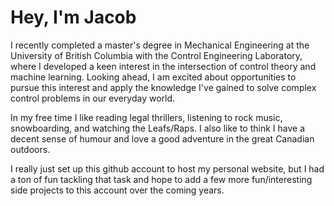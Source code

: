 # Hey, I'm Jacob

I recently completed a master's degree in Mechanical Engineering at the University of British Columbia with the Control Engineering Laboratory, where I developed a keen interest in the intersection of control theory and machine learning. Looking ahead, I am excited about opportunities to pursue this interest and apply the knowledge I've gained to solve complex control problems in our everyday world.

In my free time I like reading legal thrillers, listening to rock music, snowboarding, and watching the Leafs/Raps. I also like to think I have a decent sense of humour and love a good adventure in the great Canadian outdoors.

I really just set up this github account to host my personal website, but I had a ton of fun tackling that task and hope to add a few more fun/interesting side projects to this account over the coming years.

<!--
**J-Morrison/J-Morrison** is a ✨ _special_ ✨ repository because its `README.md` (this file) appears on your GitHub profile.

Here are some ideas to get you started:

- 🔭 I’m currently working on ...
- 🌱 I’m currently learning ...
- 👯 I’m looking to collaborate on ...
- 🤔 I’m looking for help with ...
- 💬 Ask me about ...
- 📫 How to reach me: ...
- 😄 Pronouns: ...
- ⚡ Fun fact: ...
-->
